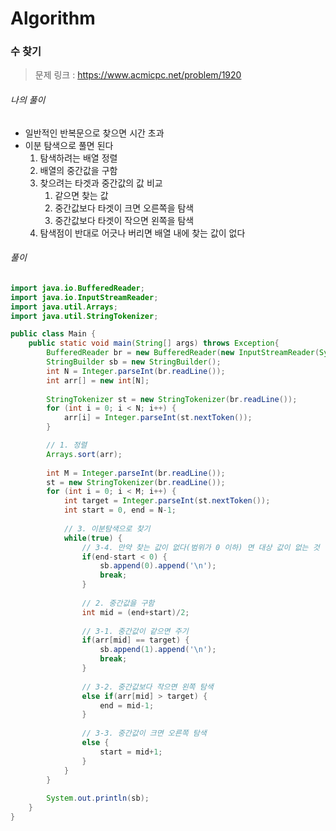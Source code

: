# Algorithm

### 수 찾기

> 문제 링크 : https://www.acmicpc.net/problem/1920



###### 나의 풀이

* 일반적인 반복문으로 찾으면 시간 초과
* 이분 탐색으로 풀면 된다
  1. 탐색하려는 배열 정렬
  2. 배열의 중간값을 구함
  3. 찾으려는 타겟과 중간값의 값 비교
     1. 같으면 찾는 값
     2. 중간값보다 타겟이 크면 오른쪽을 탐색
     3. 중간값보다 타겟이 작으면 왼쪽을 탐색
  4. 탐색점이 반대로 어긋나 버리면 배열 내에 찾는 값이 없다




###### 풀이

~~~java
import java.io.BufferedReader;
import java.io.InputStreamReader;
import java.util.Arrays;
import java.util.StringTokenizer;

public class Main {
	public static void main(String[] args) throws Exception{
		BufferedReader br = new BufferedReader(new InputStreamReader(System.in));
		StringBuilder sb = new StringBuilder();
		int N = Integer.parseInt(br.readLine());
		int arr[] = new int[N];
		
		StringTokenizer st = new StringTokenizer(br.readLine());
		for (int i = 0; i < N; i++) {
			arr[i] = Integer.parseInt(st.nextToken());
		}

		// 1. 정렬
		Arrays.sort(arr);
		
		int M = Integer.parseInt(br.readLine());
		st = new StringTokenizer(br.readLine());
		for (int i = 0; i < M; i++) {
			int target = Integer.parseInt(st.nextToken());
			int start = 0, end = N-1;
			
			// 3. 이분탐색으로 찾기
			while(true) {
				// 3-4. 만약 찾는 값이 없다(범위가 0 이하) 면 대상 값이 없는 것
				if(end-start < 0) {
					sb.append(0).append('\n');
					break;
				}
				
				// 2. 중간값을 구함
				int mid = (end+start)/2;
				
				// 3-1. 중간값이 같으면 주기
				if(arr[mid] == target) {
					sb.append(1).append('\n');
					break;
				}
				
				// 3-2. 중간값보다 작으면 왼쪽 탐색
				else if(arr[mid] > target) {
					end = mid-1;
				}
				
				// 3-3. 중간값이 크면 오른쪽 탐색
				else {
					start = mid+1;
				}				
			}
		}
		
		System.out.println(sb);
	}
}
~~~